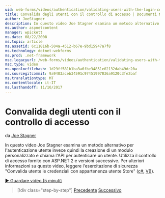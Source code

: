 ```yaml
---
uid: web-forms/videos/authentication/validating-users-with-the-login-control
title: Convalida degli utenti con il controllo di accesso | Documenti Microsoft
author: JoeStagner
description: In questo video Joe Stagner esamina un metodo alternativo per l'autenticazione utente invece quindi la creazione di un modulo personalizzato e chiama l'API per autenticare un utilizzo...
ms.author: aspnetcontent
manager: wpickett
ms.date: 08/22/2008
ms.topic: article
ms.assetid: 6c11816b-504a-4512-b67e-9bd15947a7f8
ms.technology: dotnet-webforms
ms.prod: .net-framework
msc.legacyurl: /web-forms/videos/authentication/validating-users-with-the-login-control
msc.type: video
ms.openlocfilehash: 1d29ff581b1ba3a6fbe34851e02132dab49dc20a
ms.sourcegitcommit: 9a9483aceb34591c97451997036a9120c3fe2baf
ms.translationtype: MT
ms.contentlocale: it-IT
ms.lasthandoff: 11/10/2017
---
```

<a name="validating-users-with-the-login-control"></a>Convalida degli utenti con il controllo di accesso
====================
da [Joe Stagner](https://github.com/JoeStagner)

In questo video Joe Stagner esamina un metodo alternativo per l'autenticazione utente invece quindi la creazione di un modulo personalizzato e chiama l'API per autenticare un utente. Utilizza il controllo di accesso fornito con ASP.NET 2 e versioni successive. Per ulteriori informazioni su questo video, leggere l'esercitazione di sicurezza "Convalida utente le credenziali con appartenenza utente Store" ([c#](../../overview/older-versions-security/membership/validating-user-credentials-against-the-membership-user-store-cs.md), [VB](../../overview/older-versions-security/membership/validating-user-credentials-against-the-membership-user-store-vb.md)).

[&#9654; Guardare video (5 minuti)](https://channel9.msdn.com/Blogs/ASP-NET-Site-Videos/validating-users-with-the-login-control)

>[!div class="step-by-step"]
[Precedente](validating-users-manually.md)
[Successivo](adding-users-to-your-membership-system.md)
